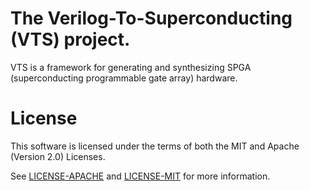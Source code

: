 # The Verilog-To-Superconducting (VTS) project.

VTS is a framework for generating and synthesizing SPGA (superconducting programmable gate array)
hardware.

# License

This software is licensed under the terms of both the MIT and Apache (Version 2.0) Licenses.

See [LICENSE-APACHE](LICENSE-APACHE) and [LICENSE-MIT](LICENSE-MIT) for more information.